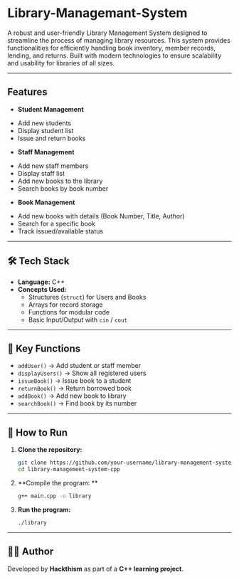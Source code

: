 # Library-Managemant-System
A robust and user-friendly Library Management System designed to streamline the process of managing library resources. This system provides functionalities for efficiently handling book inventory, member records, lending, and returns. Built with modern technologies to ensure scalability and usability for libraries of all sizes.

---

##  Features

*  **Student Management**
  - Add new students
  - Display student list
  - Issue and return books

*  **Staff Management**
  - Add new staff members
  - Display staff list
  - Add new books to the library
  - Search books by book number

*  **Book Management**
  - Add new books with details (Book Number, Title, Author)
  - Search for a specific book
  - Track issued/available status

---

## 🛠️ Tech Stack

* **Language:** C++
* **Concepts Used:**
  - Structures (`struct`) for Users and Books
  - Arrays for record storage
  - Functions for modular code
  - Basic Input/Output with `cin` / `cout`


---

## 🔑 Key Functions

* `addUser()` → Add student or staff member  
* `displayUsers()` → Show all registered users  
* `issueBook()` → Issue book to a student  
* `returnBook()` → Return borrowed book  
* `addBook()` → Add new book to library  
* `searchBook()` → Find book by its number  

---

## 📌 How to Run

1. **Clone the repository:**
   ```bash
   git clone https://github.com/your-username/library-management-system-cpp.git
   cd library-management-system-cpp

2. **Compile the program: **
   ```bash
   g++ main.cpp -o library

3. **Run the program:**
   ```bash
   ./library

---

## 👨‍💻 Author

Developed by **Hackthism** as part of a **C++ learning project**.

   
